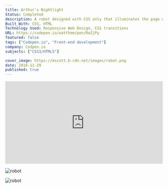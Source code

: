 ```yaml
---
title: Arthur's Nightlight
Status: Completed
description: A robot designed with CSS only that illuminates the page when powered on.
Built_With: CSS, HTML
Technology Used: Responsive Web Design, CSS transitions
URL: https://codepen.io/watthem/pen/RoZjPy
featured: false
tags: ["Codepen.io", "Front-end development"]
company: Codpen.io
subjects: ["CSS3/HTML5"]

cover_image: https://mscott.b-cdn.net/images/robot.png
date: 2016-11-29
published: true
---
```


<!-- @format -->

<iframe height="265" style="width: 100%;" scrolling="no" title="Arthur's Nightlight" src="https://codepen.io/watthem/embed/RoZjPy?height=265&theme-id=dark&default-tab=result" frameborder="no" allowtransparency="true" allowfullscreen="true">
  See the Pen <a href='https://codepen.io/watthem/pen/RoZjPy'>Arthur's Nightlight</a> by Matthew Hendricks
  (<a href='https://codepen.io/watthem'>@watthem</a>) on <a href='https://codepen.io'>CodePen</a>.
</iframe>

![robot](https://mscott.b-cdn.net/images/robot.jpg)

![robot](https://mscott.b-cdn.net/images/robot2.jpg)
